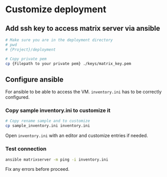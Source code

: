 
# Customize deployment

## Add ssh key to access matrix server via ansible

```sh
# Make sure you are in the deployment directory
# pwd
# {Project}/deployment

# Copy private pem
cp {Filepath to your private pem} ./keys/matrix_key.pem
```

## Configure ansible

For ansible to be able to access the VM. `inventory.ini` has to be correctly configured.

### Copy sample inventory.ini to customize it

```sh
# Copy rename sample and to customize
cp sample_inventory.ini inventory.ini
```

Open `inventory.ini` with an editor and customize entries if needed.

### Test connection

```sh
ansible matrixserver -m ping -i inventory.ini
```

Fix any errors before proceed.
